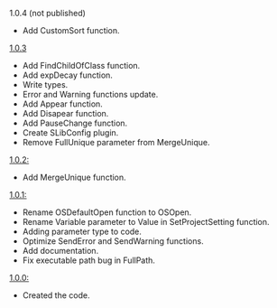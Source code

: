 
1.0.4 (not published)
- Add CustomSort function.

[1.0.3](https://github.com/Subject-Team/SLib/releases/tag/1.0.3-B2)
- Add FindChildOfClass function.
- Add expDecay function.
- Write types.
- Error and Warning functions update.
- Add Appear function.
- Add Disapear function.
- Add PauseChange function.
- Create SLibConfig plugin.
- Remove FullUnique parameter from MergeUnique.

[1.0.2:](https://github.com/Subject-Team/SLib/releases/tag/1.0.2-S)
- Add MergeUnique function.

[1.0.1:](https://github.com/Subject-Team/SLib/releases/tag/1.0.1-S)
- Rename OSDefaultOpen function to OSOpen.
- Rename Variable parameter to Value in SetProjectSetting function.
- Adding parameter type to code.
- Optimize SendError and SendWarning functions.
- Add documentation.
- Fix executable path bug in FullPath.

[1.0.0:](https://github.com/Subject-Team/SLib/releases/tag/1.0.0-S)
- Created the code.
